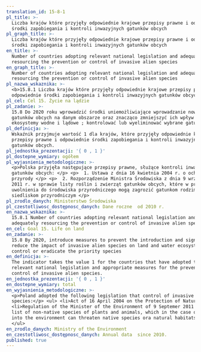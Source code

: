 ```yaml
---
translation_id: 15-8-1
pl_title: >-
  Liczba krajów które przyjęły odpowiednie krajowe przepisy prawne i odpowiednie
  środki zapobiegania i kontroli inwazyjnych gatunków obcych
pl_graph_title: >-
  Liczba krajów które przyjęły odpowiednie krajowe przepisy prawne i odpowiednie
  środki zapobiegania i kontroli inwazyjnych gatunków obcych
en_title: >-
  Number of countries adopting relevant national legislation and adequately
  resourcing the prevention or control of invasive alien species
en_graph_title: >-
  Number of countries adopting relevant national legislation and adequately
  resourcing the prevention or control of invasive alien species
pl_nazwa_wskaznika: >-
  <b>15.8.1 Liczba krajów które przyjęły odpowiednie krajowe przepisy prawne i
  odpowiednie środki zapobiegania i kontroli inwazyjnych gatunków obcych</b>
pl_cel: Cel 15. Życie na lądzie
pl_zadanie: >-
  15.8 Do 2020 roku wprowadzić środki uniemożliwiające wprowadzanie nowych
  gatunków obcych na danym obszarze oraz znacząco zmniejszyć ich wpływ na
  ekosystemy wodne i lądowe ; kontrolować lub wyeliminować wybrane gatunki
pl_definicja: >-
  Wskaźnik przyjmuje wartość 1 dla krajów, które przyjęły odpowiednie krajowe
  przepisy prawne i odpowiednie środki zapobiegania i kontroli inwazyjnych
  gatunków obcych.
pl_jednostka_prezentacji: '{ 0 , 1 }'
pl_dostepne_wymiary: ogółem
pl_wyjasnienia_metodologiczne: >-
  <p>Polska przyjęła następujące przepisy prawne, służące kontroli inwazyjnych
  gatunków obcych: </p> <p>  1. Ustawa z dnia 16 kwietnia 2004 r. o ochronie
  przyrody </p> <p>  2. Rozporządzenie Ministra Środowiska z dnia 9 września
  2011 r. w sprawie listy roślin i zwierząt gatunków obcych, które w przypadku
  uwolnienia do środowiska przyrodniczego mogą zagrozić gatunkom rodzimym lub
  siedliskom przyrodniczym </p>
pl_zrodlo_danych: Ministerstwo Środowiska
pl_czestotliwosc_dostępnosc_danych: Dane roczne  od 2010 r.
en_nazwa_wskaznika: >-
  15.8.1 Number of countries adopting relevant national legislation and
  adequately resourcing the prevention or control of invasive alien species
en_cel: Goal 15. Life on land
en_zadanie: >-
  15.8 By 2020, introduce measures to prevent the introduction and significantly
  reduce the impact of invasive alien species on land and water ecosystems and
  control or eradicate the priority species
en_definicja: >-
  The indicator takes the value 1 for the countries that have adopted the
  relevant national legislation and appropriate measures for the prevention and
  control of invasive alien species.
en_jednostka_prezentacji: '{ 0 , 1 }'
en_dostepne_wymiary: total
en_wyjasnienia_metodologiczne: >-
  <p>Poland adopted the following legislation that control of invasive alien
  species:</p> <ul> <li>Act of 16 April 2004 on the Protection of Nature</li>
  <li>Regulation of the Minister of the Environment of 9 Septemer 2011 on the
  list of non-native species of plants and animals, which in the case of release
  into the environment can threaten native species ora natural habitats</li>
  </ul>
en_zrodlo_danych: Ministry of the Environment
en_czestotliwosc_dostępnosc_danych: Annual data  since 2010.
published: true
---
```

